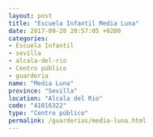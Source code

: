 ```yaml
---
layout: post
title: "Escuela Infantil Media Luna"
date: 2017-09-20 20:57:05 +0200
categories:
- Escuela Infantil
- sevilla
- alcala-del-rio
- Centro público
- guarderia
name: "Media Luna"
province: "Sevilla"
location: "Alcala del Rio"
code: "41016322"
type: "Centro público"
permalink: /guarderias/media-luna.html
---
```

